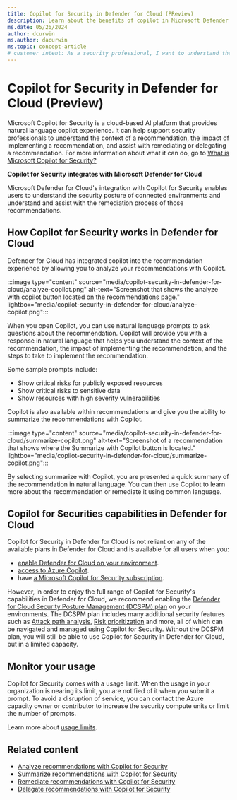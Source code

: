 ```yaml
---
title: Copilot for Security in Defender for Cloud (PReview)
description: Learn about the benefits of copilot in Microsoft Defender for Cloud and how it applies to analyzing your security posture.
ms.date: 05/26/2024
author: dcurwin
ms.author: dacurwin
ms.topic: concept-article
# customer intent: As a security professional, I want to understand the benefits of Copilot in Microsoft Defender for Cloud and how it can help me analyze my security posture.
---
```


# Copilot for Security in Defender for Cloud (Preview)

Microsoft Copilot for Security is a cloud-based AI platform that provides natural language copilot experience. It can help support security professionals to understand the context of a recommendation, the impact of implementing a recommendation, and assist with remediating or delegating a recommendation. For more information about what it can do, go to [What is Microsoft Copilot for Security?](/copilot/security/microsoft-security-copilot)

**Copilot for Security integrates with Microsoft Defender for Cloud**

Microsoft Defender for Cloud's integration with Copilot for Security enables users to understand the security posture of connected environments and understand and assist with the remediation process of those recommendations.

## How Copilot for Security works in Defender for Cloud

Defender for Cloud has integrated copilot into the recommendation experience by allowing you to analyze your recommendations with Copilot.

:::image type="content" source="media/copilot-security-in-defender-for-cloud/analyze-copilot.png" alt-text="Screenshot that shows the analyze with copilot button located on the recommendations page." lightbox="media/copilot-security-in-defender-for-cloud/analyze-copilot.png":::

When you open Copilot, you can use natural language prompts to ask questions about the recommendation. Copilot will provide you with a response in natural language that helps you understand the context of the recommendation, the impact of implementing the recommendation, and the steps to take to implement the recommendation.

Some sample prompts include:

- Show critical risks for publicly exposed resources
- Show critical risks to sensitive data
- Show resources with high severity vulnerabilities

Copilot is also available within recommendations and give you the ability to summarize the recommendations with Copilot.

:::image type="content" source="media/copilot-security-in-defender-for-cloud/summarize-copilot.png" alt-text="Screenshot of a recommendation that shows where the Summarize with Copilot button is located." lightbox="media/copilot-security-in-defender-for-cloud/summarize-copilot.png":::

By selecting summarize with Copilot, you are presented a quick summary of the recommendation in natural language. You can then use Copilot to learn more about the recommendation or remediate it using common language.

## Copilot for Securities capabilities in Defender for Cloud

Copilot for Security in Defender for Cloud is not reliant on any of the available plans in Defender for Cloud and is available for all users when you: 
- [enable Defender for Cloud on your environment](connect-azure-subscription.md).
- [access to Azure Copilot](../copilot/overview.md).
- have [a Microsoft Copilot for Security subscription](/copilot/security/get-started-security-copilot).

However, in order to enjoy the full range of Copilot for Security's capabilities in Defender for Cloud, we recommend enabling the [Defender for Cloud Security Posture Management (DCSPM) plan](concept-cloud-security-posture-management.md#cspm-features) on your environments. The DCSPM plan includes many additional security features such as [Attack path analysis](how-to-manage-attack-path.md), [Risk prioritization](risk-prioritization.md) and more, all of which can be navigated and managed using Copilot for Security. Without the DCSPM plan, you will still be able to use Copilot for Security in Defender for Cloud, but in a limited capacity.

## Monitor your usage

Copilot for Security comes with a usage limit. When the usage in your organization is nearing its limit, you are notified of it when you submit a prompt. To avoid a disruption of service, you can contact the Azure capacity owner or contributor to increase the security compute units or limit the number of prompts.

Learn more about [usage limits](/copilot/security/manage-usage). 

## Related content

- [Analyze recommendations with Copilot for Security](analyze-with-copilot.md)
- [Summarize recommendations with Copilot for Security](summarize-with-copilot.md)
- [Remediate recommendations with Copilot for Security](remediate-with-copilot.md)
- [Delegate recommendations with Copilot for Security](delegate-with-copilot.md)
